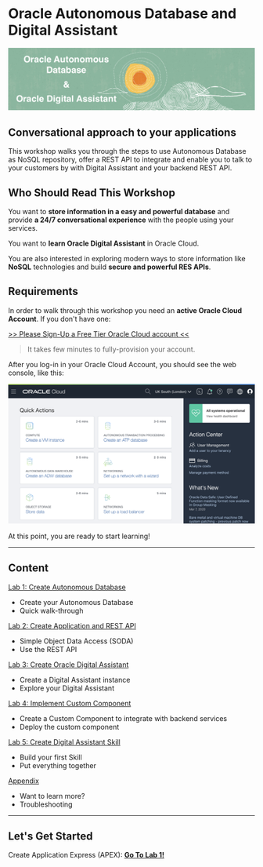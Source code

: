 # Oracle Autonomous Database and Digital Assistant

![Oracle](images/oracle_small.png)

## Conversational approach to your applications

This workshop walks you through the steps to use Autonomous Database as NoSQL repository, offer a REST API to integrate and enable you to talk to your customers by with Digital Assistant and your backend REST API.

## Who Should Read This Workshop

You want to **store information in a easy and powerful database** and provide **a 24/7 conversational experience** with the people using your services.

You want to **learn Oracle Digital Assistant** in Oracle Cloud.

You are also interested in exploring modern ways to store information like **NoSQL** technologies and build **secure and powerful RES APIs**.

## Requirements

In order to walk through this workshop you need an **active Oracle Cloud Account**. If you don't have one:

[>> Please Sign-Up a Free Tier Oracle Cloud account <<](http://bit.ly/34TzwGf)

> It takes few minutes to fully-provision your account.

After you log-in in your Oracle Cloud Account, you should see the web console, like this:

![Oracle Cloud Web Console](./images/webconsole.png)

At this point, you are ready to start learning!

---

## Content

[Lab 1: Create Autonomous Database](lab1/README.md)

- Create your Autonomous Database
- Quick walk-through

[Lab 2: Create Application and REST API](lab2/README.md)

- Simple Object Data Access (SODA)
- Use the REST API

[Lab 3: Create Oracle Digital Assistant](lab3/README.md)

- Create a Digital Assistant instance
- Explore your Digital Assistant

[Lab 4: Implement Custom Component](lab4/README.md)

- Create a Custom Component to integrate with backend services
- Deploy the custom component

[Lab 5: Create Digital Assistant Skill](lab5/README.md)

- Build your first Skill
- Put everything together

[Appendix](appendix/README.md)

- Want to learn more?
- Troubleshooting

---

## Let's Get Started

Create Application Express (APEX): [**Go To Lab 1!**](./lab1/README.md)
